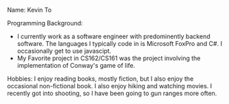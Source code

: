 Name: Kevin To

Programming Background:
- I currently work as a software engineer with predominently backend software. The languages I typically code in is Microsoft FoxPro and C#. I occasionally get to use javascipt.
- My Favorite project in CS162/CS161 was the project involving the implementation of Conway's game of life.

Hobbies:
  I enjoy reading books, mostly fiction, but I also enjoy the occasional non-fictional book. I also enjoy hiking and watching movies. I recently got into shooting, so I have been going to gun ranges more often.
